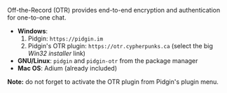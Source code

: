 Off-the-Record (OTR) provides end-to-end encryption and authentication for one-to-one chat.

- **Windows**:
    1. Pidgin: `https://pidgin.im`
    2. Pidgin's OTR plugin: `https://otr.cypherpunks.ca` (select the big _Win32 installer_ link)
- **GNU/Linux**: `pidgin` and `pidgin-otr` from the package manager
- **Mac OS**: Adium (already included)

**Note:** do not forget to activate the OTR plugin from Pidgin's plugin menu.

